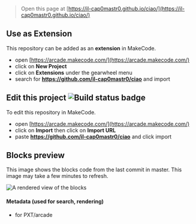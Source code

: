  


> Open this page at [https://il-cap0mastr0.github.io/ciao/](https://il-cap0mastr0.github.io/ciao/)

## Use as Extension

This repository can be added as an **extension** in MakeCode.

* open [https://arcade.makecode.com/](https://arcade.makecode.com/)
* click on **New Project**
* click on **Extensions** under the gearwheel menu
* search for **https://github.com/il-cap0mastr0/ciao** and import

## Edit this project ![Build status badge](https://github.com/il-cap0mastr0/ciao/workflows/MakeCode/badge.svg)

To edit this repository in MakeCode.

* open [https://arcade.makecode.com/](https://arcade.makecode.com/)
* click on **Import** then click on **Import URL**
* paste **https://github.com/il-cap0mastr0/ciao** and click import

## Blocks preview

This image shows the blocks code from the last commit in master.
This image may take a few minutes to refresh.

![A rendered view of the blocks](https://github.com/il-cap0mastr0/ciao/raw/master/.github/makecode/blocks.png)

#### Metadata (used for search, rendering)

* for PXT/arcade
<script src="https://makecode.com/gh-pages-embed.js"></script><script>makeCodeRender("{{ site.makecode.home_url }}", "{{ site.github.owner_name }}/{{ site.github.repository_name }}");</script>
